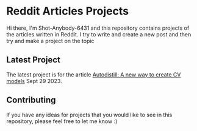 # Reddit Articles Projects

Hi there, I'm Shot-Anybody-6431 and this repository contains projects of the articles written in Reddit. I try to write and create a new post and then try and make a project on the topic

## Latest Project

The latest project is for the article [Autodistill: A new way to create CV models](https://www.reddit.com/r/developersIndia/comments/16v4t69/autodistill_a_new_way_to_create_cv_models/) Sept 29 2023.

## Contributing

If you have any ideas for projects that you would like to see in this repository, please feel free to let me know :)
